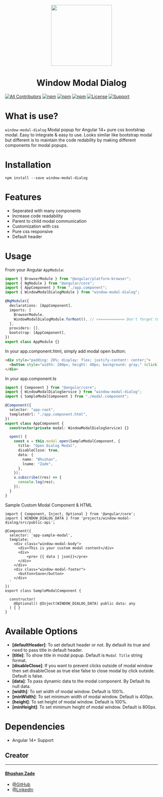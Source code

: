 <p align="center">
  <img height="200px" width="200px" style="text-align: center;" src="https://angular.io/assets/images/logos/angular/angular.svg">
  <h1 align="center">Window Modal Dialog</h1>
</p>

[![All Contributors](https://img.shields.io/badge/all_contributors-1-orange.svg?style=flat-square)](https://procodeprogramming.com/profile/bhushanzade)
[![npm](https://img.shields.io/npm/v/ngx-http-loader.svg)]()
[![npm](https://img.shields.io/npm/dm/ngx-http-loader.svg)]()
[![npm](https://img.shields.io/npm/dt/ngx-http-loader.svg)]()
[![License](https://img.shields.io/badge/license-MIT-blue.svg?style=flat-square)]()
[![Support](https://img.shields.io/badge/Support-Angular%2014%2B-blue.svg?style=flat-square)]()

<!-- [![Support](https://img.shields.io/badge/Support-Angular%206%2B-blue.svg?style=flat-square)]()
[![Support](https://img.shields.io/badge/Support-Angular%207%2B-blue.svg?style=flat-square)]()
[![Support](https://img.shields.io/badge/Support-Angular%208%2B-blue.svg?style=flat-square)]()
[![Support](https://img.shields.io/badge/Support-Angular%209%2B-blue.svg?style=flat-square)]()
[![Support](https://img.shields.io/badge/Support-Angular%2010%2B-blue.svg?style=flat-square)]()
[![Support](https://img.shields.io/badge/Support-Angular%2011%2B-blue.svg?style=flat-square)]()
[![Support](https://img.shields.io/badge/Support-Angular%2012%2B-blue.svg?style=flat-square)]() -->

# What is use?

`window-modal-dialog` Modal popup for Angular 14+ pure css bootstrap modal. Easy to integrate & easy to use. Looks similar like bootstrap modal but different is to maintain the code redability by making different components for modal popups.

<!-- ## Supports

| Angular Version | Package Version |
| :-------------- | :-------------- |
| Angular 7       | Version 7       |
| Angular 8       | Version 8       |
| Angular 9       | Version 9       |
| Angular 10      | Version 10      |
| Angular 11      | Version 11      |
| Angular 12      | Version 12      |
| Angular 13      | Version 13      |
| Angular 14      | Version 14      |
| Angular 15      | Version 15      |
| Angular 16      | Version 16      | -->

# Installation

```
npm install --save window-modal-dialog
```

<!-- # [Demo live site](https://bhushanzade.github.io/ngx-http-loader/) -->

# Features

- Seperated with many components
- Increase code readability
- Parent to child modal communication
- Customization with css
- Pure css responsive
- Default header

# Usage

From your Angular `AppModule`:

```typescript
import { BrowserModule } from "@angular/platform-browser";
import { NgModule } from "@angular/core";
import { AppComponent } from "./app.component";
import { WindowModalDialogModule } from "window-modal-dialog";

@NgModule({
  declarations: [AppComponent],
  imports: [
    BrowserModule,
    WindowModalDialogModule.forRoot(), // <============ Don't forget to call 'forRoot()'!
  ],
  providers: [],
  bootstrap: [AppComponent],
})
export class AppModule {}
```

In your app.component.html, simply add modal open button:

```html
<div style="padding: 20%; display: flex; justify-content: center;">
  <button style="width: 200px; height: 40px; background: gray;" (click)="open()">Open Modal Popup</button>
</div>
```

In your app.component.ts

```typescript
import { Component } from "@angular/core";
import { WindowModalDialogService } from "window-modal-dialog";
import { SampleModalComponent } from "./modal.component";

@Component({
  selector: "app-root",
  templateUrl: "./app.component.html",
})
export class AppComponent {
  constructor(private modal: WindowModalDialogService) {}

  open() {
    const x = this.modal.open(SampleModalComponent, {
      title: "Open Dialog Modal",
      disableClose: true,
      data: {
        name: "Bhushan",
        lname: "Zade",
      },
    });
    x.subscribe((res) => {
      console.log(res);
    });
  }
}
```

Sample Custom Modal Component & HTML

```
import { Component, Inject, Optional } from '@angular/core';
import { WINDOW_DIALOG_DATA } from 'projects/window-modal-dialog/src/public-api';

@Component({
  selector: 'app-sample-modal',
  template: `
    <div class="window-modal-body">
      <div>This is your custom modal content</div>
      <div>
          <pre> {{ data | json}}</pre>
      </div>
    </div>
    <div class="window-modal-footer">
      <button>Save</button>
    </div>
  `
})
export class SampleModalComponent {

  constructor(
    @Optional() @Inject(WINDOW_DIALOG_DATA) public data: any
  ) { }
}

```

# Available Options

- **[defaultHeader]**: To set default header or not. By default its true and need to pass title in default header.
- **[title]**: To show title in modal popup. Default is `Modal Title` string format.
- **[disableClose]**: If you want to prevent clicks outside of modal window then set disableClose as true else false to close modal by click outside. Default is false.
- **[data]**: To pass dynamic data to the modal component. By Default its null data.
- **[width]**: To set width of modal window. Default is 100%.
- **[minWidth]**: To set minimum width of modal window. Default is 400px.
- **[height]**: To set height of modal window. Default is 100%.
- **[minHeight]**: To set minimum height of modal window. Default is 800px.

# Dependencies

- Angular 14+ Support

## Creator

---

#### [Bhushan Zade](https://procodeprogramming.com/profile/bhushanzade)

- [@GitHub](https://github.com/bhushanzade)
- [@LinkedIn](https://www.linkedin.com/in/bhushanzade)
